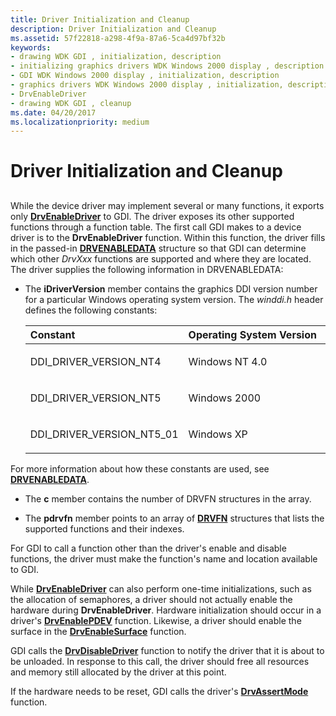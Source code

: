 ```yaml
---
title: Driver Initialization and Cleanup
description: Driver Initialization and Cleanup
ms.assetid: 57f22818-a298-4f9a-87a6-5ca4d97bf32b
keywords:
- drawing WDK GDI , initialization, description
- initializing graphics drivers WDK Windows 2000 display , description
- GDI WDK Windows 2000 display , initialization, description
- graphics drivers WDK Windows 2000 display , initialization, description
- DrvEnableDriver
- drawing WDK GDI , cleanup
ms.date: 04/20/2017
ms.localizationpriority: medium
---
```


# Driver Initialization and Cleanup


## <span id="ddk_driver_initialization_and_cleanup_gg"></span><span id="DDK_DRIVER_INITIALIZATION_AND_CLEANUP_GG"></span>


While the device driver may implement several or many functions, it exports only [**DrvEnableDriver**](/windows/desktop/api/winddi/nf-winddi-drvenabledriver) to GDI. The driver exposes its other supported functions through a function table. The first call GDI makes to a device driver is to the **DrvEnableDriver** function. Within this function, the driver fills in the passed-in [**DRVENABLEDATA**](/windows/desktop/api/winddi/ns-winddi-tagdrvenabledata) structure so that GDI can determine which other *DrvXxx* functions are supported and where they are located. The driver supplies the following information in DRVENABLEDATA:

-   The **iDriverVersion** member contains the graphics DDI version number for a particular Windows operating system version. The *winddi.h* header defines the following constants:

    <table>
    <colgroup>
    <col width="50%" />
    <col width="50%" />
    </colgroup>
    <thead>
    <tr class="header">
    <th align="left">Constant</th>
    <th align="left">Operating System Version</th>
    </tr>
    </thead>
    <tbody>
    <tr class="odd">
    <td align="left"><p>DDI_DRIVER_VERSION_NT4</p></td>
    <td align="left"><p>Windows NT 4.0</p></td>
    </tr>
    <tr class="even">
    <td align="left"><p>DDI_DRIVER_VERSION_NT5</p></td>
    <td align="left"><p>Windows 2000</p></td>
    </tr>
    <tr class="odd">
    <td align="left"><p>DDI_DRIVER_VERSION_NT5_01</p></td>
    <td align="left"><p>Windows XP</p></td>
    </tr>
    </tbody>
    </table>

     

For more information about how these constants are used, see [**DRVENABLEDATA**](/windows/desktop/api/winddi/ns-winddi-tagdrvenabledata).

-   The **c** member contains the number of DRVFN structures in the array.

-   The **pdrvfn** member points to an array of [**DRVFN**](/windows/desktop/api/winddi/ns-winddi-_drvfn) structures that lists the supported functions and their indexes.

For GDI to call a function other than the driver's enable and disable functions, the driver must make the function's name and location available to GDI.

While [**DrvEnableDriver**](/windows/desktop/api/winddi/nf-winddi-drvenabledriver) can also perform one-time initializations, such as the allocation of semaphores, a driver should not actually enable the hardware during **DrvEnableDriver**. Hardware initialization should occur in a driver's [**DrvEnablePDEV**](/windows/desktop/api/winddi/nf-winddi-drvenablepdev) function. Likewise, a driver should enable the surface in the [**DrvEnableSurface**](/windows/desktop/api/winddi/nf-winddi-drvenablesurface) function.

GDI calls the [**DrvDisableDriver**](/windows/desktop/api/winddi/nf-winddi-drvdisabledriver) function to notify the driver that it is about to be unloaded. In response to this call, the driver should free all resources and memory still allocated by the driver at this point.

If the hardware needs to be reset, GDI calls the driver's [**DrvAssertMode**](/windows/desktop/api/winddi/nf-winddi-drvassertmode) function.

 

